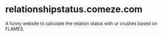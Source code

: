 # relationshipstatus.comeze.com
A funny website to calculate the relation status with ur crushes based on FLAMES.
